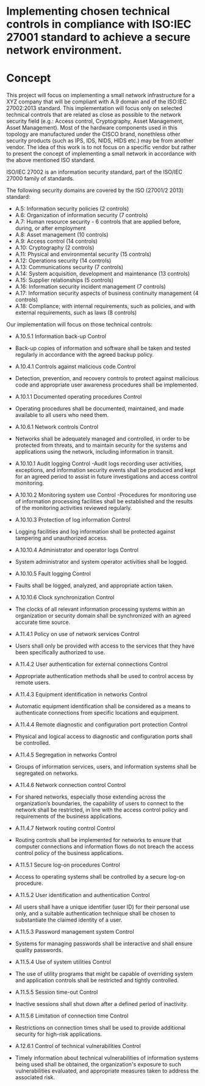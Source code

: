 # Implementing chosen technical controls in compliance with ISO:IEC 27001 standard to achieve a secure network environment. 

# Concept 


This project will focus on implementing a small network infrastructure for a XYZ company that will be compliant with A.9 domain and  of the ISO:IEC 27002:2013 standard. This implementation will focus only on selected technical controls that are related as close as possible to the network security field (e.g.: Access control, Cryptography, Asset Management, Asset Management). 
Most of the hardware components used in this topology are manufactured under the CISCO brand, nonethless other security products (such as IPS, IDS, NIDS, HIDS etc.) may be from another vendor. The idea of this work is to not focus on a specific vendor but rather to present the concept of implementing a small network in accordance with the above mentioned ISO standard.

ISO/IEC 27002 is an information security standard, part of the ISO/IEC 27000 family of standards.

The following security domains are covered by the ISO (27001/2 2013) standard:
- A.5: Information security policies (2 controls)
- A.6: Organization of information security (7 controls)
- A.7: Human resource security - 6 controls that are applied before, during, or after employment
- A.8: Asset management (10 controls)
- A.9: Access control (14 controls)
- A.10: Cryptography (2 controls)
- A.11: Physical and environmental security (15 controls)
- A.12: Operations security (14 controls)
- A.13: Communications security (7 controls)
- A.14: System acquisition, development and maintenance (13 controls)
- A.15: Supplier relationships (5 controls)
- A.16: Information security incident management (7 controls)
- A.17: Information security aspects of business continuity management (4 controls)
- A.18: Compliance; with internal requirements, such as policies, and with external requirements, such as laws (8 controls)


Our implementation will focus on those technical controls:
- A.10.5.1 Information back-up Control 
- Back-up copies of information and software shall be taken and tested regularly in accordance with the agreed backup policy. 

- A.10.4.1 Controls against malicious code Control 
- Detection, prevention, and recovery controls to protect against malicious code and appropriate user awareness procedures shall be implemented. 

- A.10.1.1 Documented operating procedures Control 
- Operating procedures shall be documented, maintained, and made available to all users who need them.

- A.10.6.1 Network controls Control
- Networks shall be adequately managed and controlled, in order to be protected from threats, and to maintain security for the systems and applications using the network, including information in transit.

- A.10.10.1 Audit logging Control 
-Audit logs recording user activities, exceptions, and information security events shall be produced and kept for an agreed period to assist in future investigations and access control monitoring. 

- A.10.10.2 Monitoring system use Control 
-Procedures for monitoring use of information processing facilities shall be established and the results of the monitoring activities reviewed regularly. 

- A.10.10.3 Protection of log information Control 
- Logging facilities and log information shall be protected against tampering and unauthorized access.

- A.10.10.4 Administrator and operator logs Control 
- System administrator and system operator activities shall be logged.

- A.10.10.5 Fault logging Control 
- Faults shall be logged, analyzed, and appropriate action taken. 

- A.10.10.6 Clock synchronization Control 
- The clocks of all relevant information processing systems within an organization or security domain shall be synchronized with an agreed accurate time source.

- A.11.4.1 Policy on use of network services Control 
- Users shall only be provided with access to the services that they have been specifically authorized to use. 

- A.11.4.2 User authentication for external connections Control 
- Appropriate authentication methods shall be used to control access by remote users. 

- A.11.4.3 Equipment identification in networks Control 
- Automatic equipment identification shall be considered as a means to authenticate connections from specific locations and equipment. 

- A.11.4.4 Remote diagnostic and configuration port protection Control 
- Physical and logical access to diagnostic and configuration ports shall be controlled.

- A.11.4.5 Segregation in networks Control 
- Groups of information services, users, and information systems shall be segregated on networks. 

- A.11.4.6 Network connection control Control 
- For shared networks, especially those extending across the organization’s boundaries, the capability of users to connect to the network shall be restricted, in line with the access control policy and requirements of the business applications.

- A.11.4.7 Network routing control Control 
- Routing controls shall be implemented for networks to ensure that computer connections and information flows do not breach the access control policy of the business applications.

- A.11.5.1 Secure log-on procedures Control 
- Access to operating systems shall be controlled by a secure log-on procedure. 

- A.11.5.2 User identification and authentication Control 
- All users shall have a unique identifier (user ID) for their personal use only, and a suitable authentication technique shall be chosen to substantiate the claimed identity of a user.

- A.11.5.3 Password management system Control 
- Systems for managing passwords shall be interactive and shall ensure quality passwords.

- A.11.5.4 Use of system utilities Control 
- The use of utility programs that might be capable of overriding system and application controls shall be restricted and tightly controlled. 

- A.11.5.5 Session time-out Control 
- Inactive sessions shall shut down after a defined period of inactivity. 

- A.11.5.6 Limitation of connection time Control 
- Restrictions on connection times shall be used to provide additional security for high-risk applications.

- A.12.6.1 Control of technical vulnerabilities Control 
- Timely information about technical vulnerabilities of information systems being used shall be obtained, the organization's exposure to such vulnerabilities evaluated, and appropriate measures taken to address the associated risk. 










